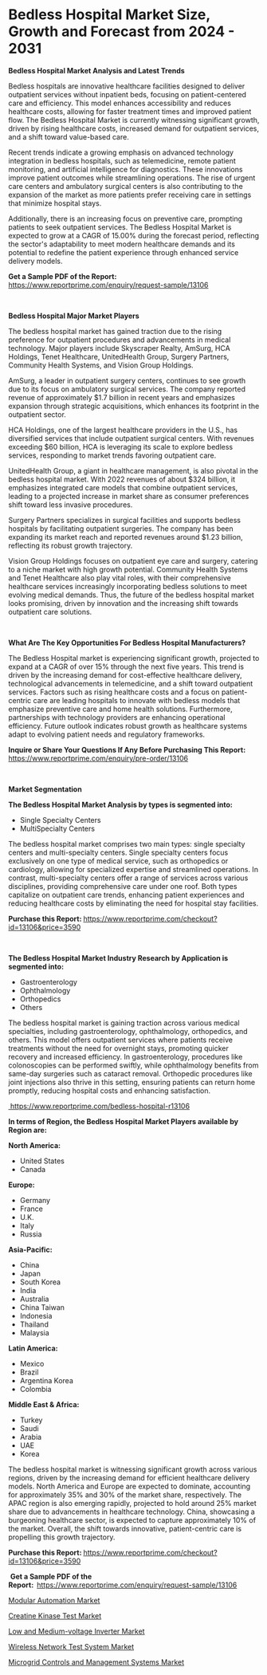 <p><h1>Bedless Hospital Market Size, Growth and Forecast from 2024 - 2031</h1></p><p><strong>Bedless Hospital Market Analysis and Latest Trends</strong></p>
<p><p>Bedless hospitals are innovative healthcare facilities designed to deliver outpatient services without inpatient beds, focusing on patient-centered care and efficiency. This model enhances accessibility and reduces healthcare costs, allowing for faster treatment times and improved patient flow. The Bedless Hospital Market is currently witnessing significant growth, driven by rising healthcare costs, increased demand for outpatient services, and a shift toward value-based care.</p><p>Recent trends indicate a growing emphasis on advanced technology integration in bedless hospitals, such as telemedicine, remote patient monitoring, and artificial intelligence for diagnostics. These innovations improve patient outcomes while streamlining operations. The rise of urgent care centers and ambulatory surgical centers is also contributing to the expansion of the market as more patients prefer receiving care in settings that minimize hospital stays.</p><p>Additionally, there is an increasing focus on preventive care, prompting patients to seek outpatient services. The Bedless Hospital Market is expected to grow at a CAGR of 15.00% during the forecast period, reflecting the sector's adaptability to meet modern healthcare demands and its potential to redefine the patient experience through enhanced service delivery models.</p></p>
<p><strong>Get a Sample PDF of the Report:&nbsp;</strong> <a href="https://www.reportprime.com/enquiry/request-sample/13106?utm_campaign=84&utm_medium=2&utm_source=Github&utm_content=ia&utm_term=25112024&utm_id=bedless-hospital">https://www.reportprime.com/enquiry/request-sample/13106</a></p>
<p>&nbsp;</p>
<p><strong>Bedless Hospital Major Market Players</strong></p>
<p><p>The bedless hospital market has gained traction due to the rising preference for outpatient procedures and advancements in medical technology. Major players include Skyscraper Realty, AmSurg, HCA Holdings, Tenet Healthcare, UnitedHealth Group, Surgery Partners, Community Health Systems, and Vision Group Holdings.</p><p>AmSurg, a leader in outpatient surgery centers, continues to see growth due to its focus on ambulatory surgical services. The company reported revenue of approximately $1.7 billion in recent years and emphasizes expansion through strategic acquisitions, which enhances its footprint in the outpatient sector.</p><p>HCA Holdings, one of the largest healthcare providers in the U.S., has diversified services that include outpatient surgical centers. With revenues exceeding $60 billion, HCA is leveraging its scale to explore bedless services, responding to market trends favoring outpatient care.</p><p>UnitedHealth Group, a giant in healthcare management, is also pivotal in the bedless hospital market. With 2022 revenues of about $324 billion, it emphasizes integrated care models that combine outpatient services, leading to a projected increase in market share as consumer preferences shift toward less invasive procedures.</p><p>Surgery Partners specializes in surgical facilities and supports bedless hospitals by facilitating outpatient surgeries. The company has been expanding its market reach and reported revenues around $1.23 billion, reflecting its robust growth trajectory.</p><p>Vision Group Holdings focuses on outpatient eye care and surgery, catering to a niche market with high growth potential. Community Health Systems and Tenet Healthcare also play vital roles, with their comprehensive healthcare services increasingly incorporating bedless solutions to meet evolving medical demands. Thus, the future of the bedless hospital market looks promising, driven by innovation and the increasing shift towards outpatient care solutions.</p></p>
<p>&nbsp;</p>
<p><strong>What Are The Key Opportunities For Bedless Hospital Manufacturers?</strong></p>
<p><p>The Bedless Hospital market is experiencing significant growth, projected to expand at a CAGR of over 15% through the next five years. This trend is driven by the increasing demand for cost-effective healthcare delivery, technological advancements in telemedicine, and a shift toward outpatient services. Factors such as rising healthcare costs and a focus on patient-centric care are leading hospitals to innovate with bedless models that emphasize preventive care and home health solutions. Furthermore, partnerships with technology providers are enhancing operational efficiency. Future outlook indicates robust growth as healthcare systems adapt to evolving patient needs and regulatory frameworks.</p></p>
<p><strong>Inquire or Share Your Questions If Any Before Purchasing This Report:</strong> <a href="https://www.reportprime.com/enquiry/pre-order/13106?utm_campaign=84&utm_medium=2&utm_source=Github&utm_content=ia&utm_term=25112024&utm_id=bedless-hospital">https://www.reportprime.com/enquiry/pre-order/13106</a></p>
<p>&nbsp;</p>
<p><strong>Market Segmentation</strong></p>
<p><strong>The Bedless Hospital Market Analysis by types is segmented into:</strong></p>
<p><ul><li>Single Specialty Centers</li><li>MultiSpecialty Centers</li></ul></p>
<p><p>The bedless hospital market comprises two main types: single specialty centers and multi-specialty centers. Single specialty centers focus exclusively on one type of medical service, such as orthopedics or cardiology, allowing for specialized expertise and streamlined operations. In contrast, multi-specialty centers offer a range of services across various disciplines, providing comprehensive care under one roof. Both types capitalize on outpatient care trends, enhancing patient experiences and reducing healthcare costs by eliminating the need for hospital stay facilities.</p></p>
<p><strong>Purchase this Report:&nbsp;</strong><a href="https://www.reportprime.com/checkout?id=13106&price=3590&utm_campaign=84&utm_medium=2&utm_source=Github&utm_content=ia&utm_term=25112024&utm_id=bedless-hospital">https://www.reportprime.com/checkout?id=13106&price=3590</a></p>
<p>&nbsp;</p>
<p><strong>The Bedless Hospital Market Industry Research by Application is segmented into:</strong></p>
<p><ul><li>Gastroenterology</li><li>Ophthalmology</li><li>Orthopedics</li><li>Others</li></ul></p>
<p><p>The bedless hospital market is gaining traction across various medical specialties, including gastroenterology, ophthalmology, orthopedics, and others. This model offers outpatient services where patients receive treatments without the need for overnight stays, promoting quicker recovery and increased efficiency. In gastroenterology, procedures like colonoscopies can be performed swiftly, while ophthalmology benefits from same-day surgeries such as cataract removal. Orthopedic procedures like joint injections also thrive in this setting, ensuring patients can return home promptly, reducing hospital costs and enhancing satisfaction.</p></p>
<p><a href="https://www.reportprime.com/bedless-hospital-r13106?utm_campaign=84&utm_medium=2&utm_source=Github&utm_content=ia&utm_term=25112024&utm_id=bedless-hospital">&nbsp;https://www.reportprime.com/bedless-hospital-r13106</a></p>
<p><strong>In terms of Region, the Bedless Hospital Market Players available by Region are:</strong></p>
<p>
    <p> <strong> North America: </strong>
        <ul>
            <li>United States</li>
            <li>Canada</li>
        </ul>
        </p> 
    <p> <strong> Europe: </strong>
        <ul>
            <li>Germany</li>
            <li>France</li>
            <li>U.K.</li>
            <li>Italy</li>
            <li>Russia</li>
        </ul>
        </p> 
    <p> <strong> Asia-Pacific: </strong>
        <ul>
            <li>China</li>
            <li>Japan</li>
            <li>South Korea</li>
            <li>India</li>
            <li>Australia</li>
            <li>China Taiwan</li>
            <li>Indonesia</li>
            <li>Thailand</li>
            <li>Malaysia</li>
        </ul>
        </p> 
    <p> <strong> Latin America: </strong>
        <ul>
            <li>Mexico</li>
            <li>Brazil</li>
            <li>Argentina Korea</li>
            <li>Colombia</li>
        </ul>
        </p> 
    <p> <strong> Middle East & Africa: </strong>
        <ul>
            <li>Turkey</li>
            <li>Saudi</li>
            <li>Arabia</li>
            <li>UAE</li>
            <li>Korea</li>
        </ul>
    </p>
    </p>
<p><p>The bedless hospital market is witnessing significant growth across various regions, driven by the increasing demand for efficient healthcare delivery models. North America and Europe are expected to dominate, accounting for approximately 35% and 30% of the market share, respectively. The APAC region is also emerging rapidly, projected to hold around 25% market share due to advancements in healthcare technology. China, showcasing a burgeoning healthcare sector, is expected to capture approximately 10% of the market. Overall, the shift towards innovative, patient-centric care is propelling this growth trajectory.</p></p>
<p><strong>Purchase this Report: </strong><a href="https://www.reportprime.com/checkout?id=13106&price=3590&utm_campaign=84&utm_medium=2&utm_source=Github&utm_content=ia&utm_term=25112024&utm_id=bedless-hospital">https://www.reportprime.com/checkout?id=13106&price=3590</a></p>
<p>&nbsp;<strong>Get a Sample PDF of the Report:&nbsp;&nbsp;</strong><a href="https://www.reportprime.com/enquiry/request-sample/13106?utm_campaign=84&utm_medium=2&utm_source=Github&utm_content=ia&utm_term=25112024&utm_id=bedless-hospital">https://www.reportprime.com/enquiry/request-sample/13106</a></p>
<p><strong></strong></p>
<p><p><a href="https://www.linkedin.com/pulse/modular-automation-market-global-share-ranking-overall-sales-siuac?utm_campaign=84&utm_medium=2&utm_source=Github&utm_content=ia&utm_term=25112024&utm_id=bedless-hospital">Modular Automation Market</a></p><p><a href="https://www.linkedin.com/pulse/comprehensive-report-creatine-kinase-test-market-types-applications-0t1qe?utm_campaign=84&utm_medium=2&utm_source=Github&utm_content=ia&utm_term=25112024&utm_id=bedless-hospital">Creatine Kinase Test Market</a></p><p><a href="https://github.com/jontyhinseyxe/Market-Research-Report-List-1/blob/main/low-and-medium-voltage-inverter-market.md?utm_campaign=84&utm_medium=2&utm_source=Github&utm_content=ia&utm_term=25112024&utm_id=bedless-hospital">Low and Medium-voltage Inverter Market</a></p><p><a href="https://issuu.com/reportprime-2/docs/wireless-network-test-system-market_45bd5e2a527e43?utm_campaign=84&utm_medium=2&utm_source=Github&utm_content=ia&utm_term=25112024&utm_id=bedless-hospital">Wireless Network Test System Market</a></p><p><a href="https://issuu.com/reportprime-2/docs/microgrid-controls-and-management-s_6929fcaabc4219?utm_campaign=84&utm_medium=2&utm_source=Github&utm_content=ia&utm_term=25112024&utm_id=bedless-hospital">Microgrid Controls and Management Systems Market</a></p></p>